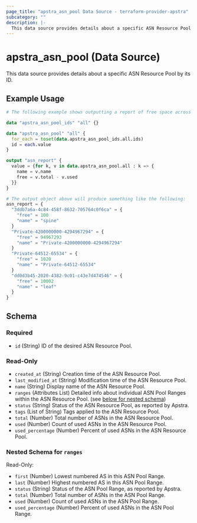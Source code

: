 ```yaml
---
page_title: "apstra_asn_pool Data Source - terraform-provider-apstra"
subcategory: ""
description: |-
  This data source provides details about a specific ASN Resource Pool by its ID.
---
```


# apstra_asn_pool (Data Source)

This data source provides details about a specific ASN Resource Pool by its ID.

## Example Usage

```terraform
# The following example shows outputting a report of free space across all ASN resource pools:

data "apstra_asn_pool_ids" "all" {}

data "apstra_asn_pool" "all" {
  for_each = toset(data.apstra_asn_pool_ids.all.ids)
  id = each.value
}

output "asn_report" {
  value = {for k, v in data.apstra_asn_pool.all : k => {
    name = v.name
    free = v.total - v.used
  }}
}

# The output object above will produce something like the following:
asn_report = {
  "3ddb7a6a-4c84-458f-8632-705764c0f6ca" = {
    "free" = 100
    "name" = "spine"
  }
  "Private-4200000000-4294967294" = {
    "free" = 94967293
    "name" = "Private-4200000000-4294967294"
  }
  "Private-64512-65534" = {
    "free" = 1020
    "name" = "Private-64512-65534"
  }
  "dd0d3b45-2020-4382-9c01-c43e7d474546" = {
    "free" = 10002
    "name" = "leaf"
  }
}
```

<!-- schema generated by tfplugindocs -->
## Schema

### Required

- `id` (String) ID of the desired ASN Resource Pool.

### Read-Only

- `created_at` (String) Creation time of the ASN Resource Pool.
- `last_modified_at` (String) Modification time of the ASN Resource Pool.
- `name` (String) Display name of the ASN Resource Pool.
- `ranges` (Attributes List) Detailed info about individual ASN Pool Ranges within the ASN Resource Pool. (see [below for nested schema](#nestedatt--ranges))
- `status` (String) Status of the ASN Resource Pool, as reported by Apstra.
- `tags` (List of String) Tags applied to the ASN Resource Pool.
- `total` (Number) Total number of ASNs in the ASN Resource Pool.
- `used` (Number) Count of used ASNs in the ASN Resource Pool.
- `used_percentage` (Number) Percent of used ASNs in the ASN Resource Pool.

<a id="nestedatt--ranges"></a>
### Nested Schema for `ranges`

Read-Only:

- `first` (Number) Lowest numbered AS in this ASN Pool Range.
- `last` (Number) Highest numbered AS in this ASN Pool Range.
- `status` (String) Status of the ASN Pool Range, as reported by Apstra.
- `total` (Number) Total number of ASNs in the ASN Pool Range.
- `used` (Number) Count of used ASNs in the ASN Pool Range.
- `used_percentage` (Number) Percent of used ASNs in the ASN Pool Range.
